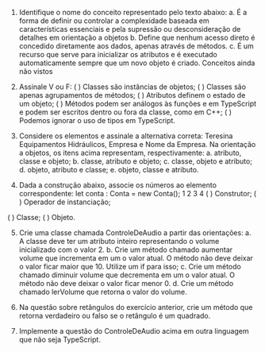 1. Identifique o nome do conceito representado pelo texto abaixo:
a. É a forma de definir ou controlar a complexidade baseada em
características essenciais e pela supressão ou desconsideração de
detalhes em orientação a objetos
b. Define que nenhum acesso direto é concedido diretamente aos dados,
apenas através de métodos.
c. É um recurso que serve para inicializar os atributos e é executado
automaticamente sempre que um novo objeto é criado.
Conceitos ainda não vistos

2. Assinale V ou F:
( ) Classes são instâncias de objetos;
( ) Classes são apenas agrupamentos de métodos;
( ) Atributos definem o estado de um objeto;
( ) Métodos podem ser análogos às funções e em TypeScript e podem ser
escritos dentro ou fora da classe, como em C++;
( ) Podemos ignorar o uso de tipos em TypeScript.

3. Considere os elementos e assinale a alternativa correta: Teresina Equipamentos
Hidráulicos, Empresa e Nome da Empresa. Na orientação a objetos, os itens acima
representam, respectivamente:
a. atributo, classe e objeto;
b. classe, atributo e objeto;
c. classe, objeto e atributo;
d. objeto, atributo e classe;
e. objeto, classe e atributo.

4. Dada a construção abaixo, associe os números ao elemento correspondente:
let conta : Conta = new Conta();
1 2 3 4
( ) Construtor;
( ) Operador de instanciação;

( ) Classe;
( ) Objeto.

5. Crie uma classe chamada ControleDeAudio a partir das orientações:
a. A classe deve ter um atributo inteiro representando o volume inicializado
com o valor 2.
b. Crie um método chamado aumentar volume que incrementa em um o
valor atual. O método não deve deixar o valor ficar maior que 10. Utilize
um if para isso;
c. Crie um método chamado diminuir volume que decrementa em um o
valor atual. O método não deve deixar o valor ficar menor 0.
d. Crie um método chamado lerVolume que retorna o valor do volume.

6. Na questão sobre retângulos do exercício anterior, crie um método que retorna
verdadeiro ou falso se o retângulo é um quadrado.

7. Implemente a questão do ControleDeAudio acima em outra linguagem que não
seja TypeScript.
